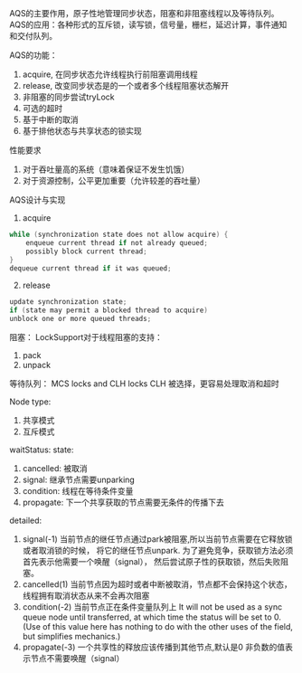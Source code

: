 
AQS的主要作用，原子性地管理同步状态，阻塞和非阻塞线程以及等待队列。
AQS的应用：各种形式的互斥锁，读写锁，信号量，栅栏，延迟计算，事件通知和交付队列。

AQS的功能：
1. acquire, 在同步状态允许线程执行前阻塞调用线程
2. release, 改变同步状态是的一个或者多个线程阻塞状态解开
3. 非阻塞的同步尝试tryLock
4. 可选的超时
5. 基于中断的取消
6. 基于排他状态与共享状态的锁实现

性能要求
1. 对于吞吐量高的系统（意味着保证不发生饥饿）
2. 对于资源控制，公平更加重要（允许较差的吞吐量）

AQS设计与实现
1. acquire

```c
while (synchronization state does not allow acquire) {
    enqueue current thread if not already queued;
    possibly block current thread;
}
dequeue current thread if it was queued;
```

2. release

```c
update synchronization state;
if (state may permit a blocked thread to acquire)
unblock one or more queued threads;
```

阻塞：
LockSupport对于线程阻塞的支持：
1. pack
2. unpack

等待队列：
MCS locks and CLH locks
CLH 被选择，更容易处理取消和超时

Node 
type: 
1. 共享模式
2. 互斥模式

waitStatus:
state:
1. cancelled: 被取消
2. signal: 继承节点需要unparking
3. condition: 线程在等待条件变量
4. propagate: 下一个共享获取的节点需要无条件的传播下去

detailed:
1. signal(-1)
当前节点的继任节点通过park被阻塞,所以当前节点需要在它释放锁或者取消锁的时候，
将它的继任节点unpark. 为了避免竞争，获取锁方法必须首先表示他需要一个唤醒（signal），
然后尝试原子性的获取锁，然后失败阻塞。
2. cancelled(1)
当前节点因为超时或者中断被取消，节点都不会保持这个状态，线程拥有取消状态从来不会再次阻塞
3. condition(-2)
当前节点正在条件变量队列上
It will not be used as a sync queue node
until transferred, at which time the status
will be set to 0. (Use of this value here has
nothing to do with the other uses of the
field, but simplifies mechanics.)
4. propagate(-3)
一个共享性的释放应该传播到其他节点,默认是0
非负数的值表示节点不需要唤醒（signal）


